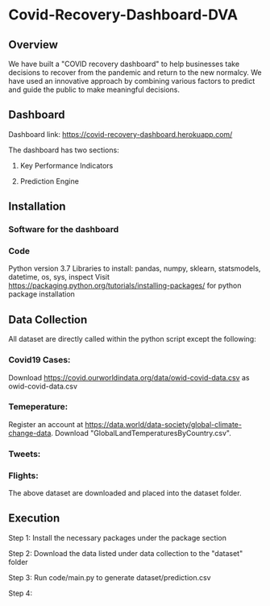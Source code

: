 # Covid-Recovery-Dashboard-DVA

## Overview
We have built a "COVID recovery dashboard" to help businesses take decisions to recover from the pandemic and return to the new normalcy. We have used an innovative approach by combining various factors to predict and guide the public to make meaningful decisions.

## Dashboard

Dashboard link: https://covid-recovery-dashboard.herokuapp.com/

The dashboard has two sections:

1. Key Performance Indicators




2. Prediction Engine



## Installation

### Software for the dashboard

### Code
Python version 3.7
Libraries to install: pandas, numpy, sklearn, statsmodels, datetime, os, sys, inspect
Visit https://packaging.python.org/tutorials/installing-packages/ for python package installation


## Data Collection
All dataset are directly called within the python script except the following:
### Covid19 Cases:
Download https://covid.ourworldindata.org/data/owid-covid-data.csv as owid-covid-data.csv
### Temeperature: 
Register an account at https://data.world/data-society/global-climate-change-data. Download "GlobalLandTemperaturesByCountry.csv".
### Tweets:


### Flights:




The above dataset are downloaded and placed into the dataset folder.

## Execution 
Step 1: Install the necessary packages under the package section

Step 2: Download the data listed under data collection to the "dataset" folder

Step 3: Run code/main.py to generate dataset/prediction.csv 

Step 4:
